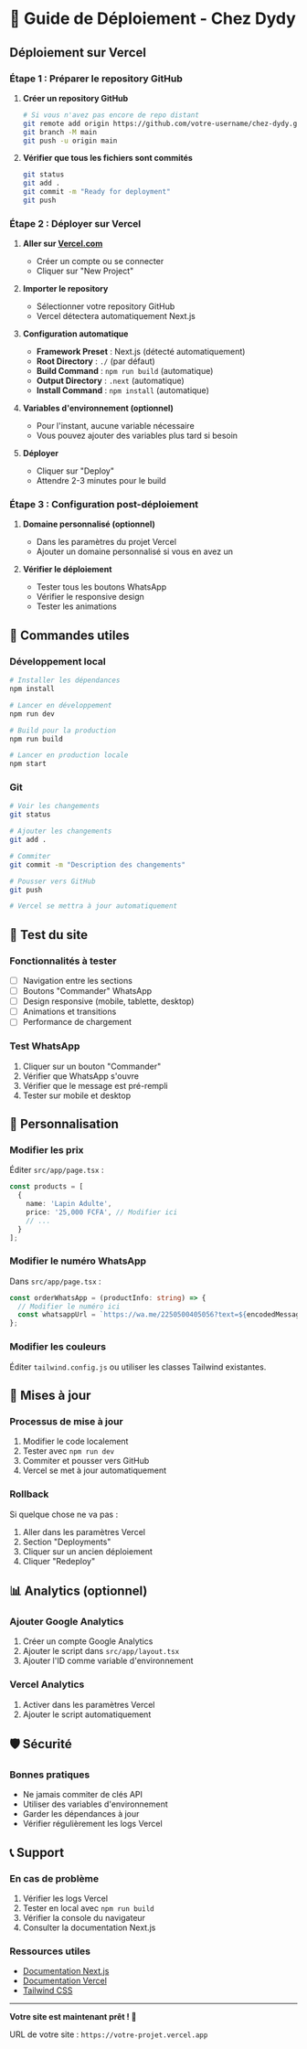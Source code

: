 # 🚀 Guide de Déploiement - Chez Dydy

## Déploiement sur Vercel

### Étape 1 : Préparer le repository GitHub

1. **Créer un repository GitHub**
   ```bash
   # Si vous n'avez pas encore de repo distant
   git remote add origin https://github.com/votre-username/chez-dydy.git
   git branch -M main
   git push -u origin main
   ```

2. **Vérifier que tous les fichiers sont commités**
   ```bash
   git status
   git add .
   git commit -m "Ready for deployment"
   git push
   ```

### Étape 2 : Déployer sur Vercel

1. **Aller sur [Vercel.com](https://vercel.com)**
   - Créer un compte ou se connecter
   - Cliquer sur "New Project"

2. **Importer le repository**
   - Sélectionner votre repository GitHub
   - Vercel détectera automatiquement Next.js

3. **Configuration automatique**
   - **Framework Preset** : Next.js (détecté automatiquement)
   - **Root Directory** : `./` (par défaut)
   - **Build Command** : `npm run build` (automatique)
   - **Output Directory** : `.next` (automatique)
   - **Install Command** : `npm install` (automatique)

4. **Variables d'environnement (optionnel)**
   - Pour l'instant, aucune variable nécessaire
   - Vous pouvez ajouter des variables plus tard si besoin

5. **Déployer**
   - Cliquer sur "Deploy"
   - Attendre 2-3 minutes pour le build

### Étape 3 : Configuration post-déploiement

1. **Domaine personnalisé (optionnel)**
   - Dans les paramètres du projet Vercel
   - Ajouter un domaine personnalisé si vous en avez un

2. **Vérifier le déploiement**
   - Tester tous les boutons WhatsApp
   - Vérifier le responsive design
   - Tester les animations

## 🔧 Commandes utiles

### Développement local
```bash
# Installer les dépendances
npm install

# Lancer en développement
npm run dev

# Build pour la production
npm run build

# Lancer en production locale
npm start
```

### Git
```bash
# Voir les changements
git status

# Ajouter les changements
git add .

# Commiter
git commit -m "Description des changements"

# Pousser vers GitHub
git push

# Vercel se mettra à jour automatiquement
```

## 📱 Test du site

### Fonctionnalités à tester
- [ ] Navigation entre les sections
- [ ] Boutons "Commander" WhatsApp
- [ ] Design responsive (mobile, tablette, desktop)
- [ ] Animations et transitions
- [ ] Performance de chargement

### Test WhatsApp
1. Cliquer sur un bouton "Commander"
2. Vérifier que WhatsApp s'ouvre
3. Vérifier que le message est pré-rempli
4. Tester sur mobile et desktop

## 🎨 Personnalisation

### Modifier les prix
Éditer `src/app/page.tsx` :
```typescript
const products = [
  {
    name: 'Lapin Adulte',
    price: '25,000 FCFA', // Modifier ici
    // ...
  }
];
```

### Modifier le numéro WhatsApp
Dans `src/app/page.tsx` :
```typescript
const orderWhatsApp = (productInfo: string) => {
  // Modifier le numéro ici
  const whatsappUrl = `https://wa.me/2250500405056?text=${encodedMessage}`;
};
```

### Modifier les couleurs
Éditer `tailwind.config.js` ou utiliser les classes Tailwind existantes.

## 🔄 Mises à jour

### Processus de mise à jour
1. Modifier le code localement
2. Tester avec `npm run dev`
3. Commiter et pousser vers GitHub
4. Vercel se met à jour automatiquement

### Rollback
Si quelque chose ne va pas :
1. Aller dans les paramètres Vercel
2. Section "Deployments"
3. Cliquer sur un ancien déploiement
4. Cliquer "Redeploy"

## 📊 Analytics (optionnel)

### Ajouter Google Analytics
1. Créer un compte Google Analytics
2. Ajouter le script dans `src/app/layout.tsx`
3. Ajouter l'ID comme variable d'environnement

### Vercel Analytics
1. Activer dans les paramètres Vercel
2. Ajouter le script automatiquement

## 🛡️ Sécurité

### Bonnes pratiques
- Ne jamais commiter de clés API
- Utiliser des variables d'environnement
- Garder les dépendances à jour
- Vérifier régulièrement les logs Vercel

## 📞 Support

### En cas de problème
1. Vérifier les logs Vercel
2. Tester en local avec `npm run build`
3. Vérifier la console du navigateur
4. Consulter la documentation Next.js

### Ressources utiles
- [Documentation Next.js](https://nextjs.org/docs)
- [Documentation Vercel](https://vercel.com/docs)
- [Tailwind CSS](https://tailwindcss.com/docs)

---

**Votre site est maintenant prêt ! 🎉**

URL de votre site : `https://votre-projet.vercel.app`
